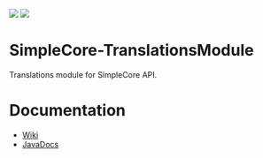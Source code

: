 [![](https://jitci.com/gh/TheProgramSrc/SimpleCore-TranslationsModule/svg)](https://jitci.com/gh/TheProgramSrc/SimpleCore-TranslationsModule)
[![](https://jitpack.io/v/xyz.theprogramsrc/SimpleCore-TranslationsModule.svg)](https://jitpack.io/#xyz.theprogramsrc/SimpleCore-TranslationsModule)

# SimpleCore-TranslationsModule
Translations module for SimpleCore API.

# Documentation
* [Wiki](https://github.com/TheProgramSrc/SimpleCore-TranslationsModule/wiki)
* [JavaDocs](https://docs.theprogramsrc.xyz/SimpleCore-TranslationsModule/)
